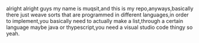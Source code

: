 alright alright guys my name is muqsit,and this is my repo,anyways,basically there just weave sorts that are programmed in different languages,in order to implement,you basically need to actually make a list,through a certain language
maybe java or thypescript,you need a visual studio code thingy so yeah.
